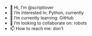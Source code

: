 - 👋 Hi, I’m @scriptlover
- 👀 I’m interested in: Python, currently
- 🌱 I’m currently learning: GitHub
- 💞️ I’m looking to collaborate on: robots
- 📫 How to reach me: don't

<!---
scriptlover/scriptlover is a ✨ special ✨ repository because its `README.md` (this file) appears on your GitHub profile.
You can click the Preview link to take a look at your changes.
--->
